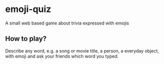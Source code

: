 # emoji-quiz
A small web based game about trivia expressed with emojis

## How to play?
Describe any word, e.g. a song or movie title, a person, a everyday object, with emoji and
ask your friends which word you typed.
